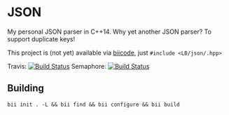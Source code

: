 JSON
====

My personal JSON parser in C++14. Why yet another JSON parser? To support duplicate keys!

This project is (not yet) available via [biicode](http://www.biicode.com/), just `#include <LB/json/.hpp>`

Travis: [![Build Status](https://travis-ci.org/LB--/json.svg?branch=C%2B%2B14)](https://travis-ci.org/LB--/json)
Semaphore: [![Build Status](https://semaphoreci.com/api/v1/projects/f4c52cdb-f476-4c28-a2bc-c2be54e05de2/538695/badge.svg)](https://semaphoreci.com/lb--/json)

## Building

`bii init . -L && bii find && bii configure && bii build`
